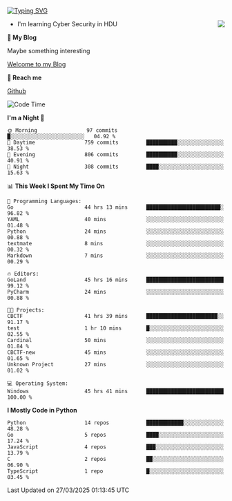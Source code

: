 [![Typing SVG](https://readme-typing-svg.herokuapp.com?font=Fira+Code&pause=1000&random=false&width=450&height=60&lines=Hello+%F0%9F%91%8B%F0%9F%8F%BB;I'm+JBNRZ)](https://git.io/typing-svg)

<a href="#">
  <img align="right" src="https://github-readme-stats.vercel.app/api?username=JBNRZ&show_icons=true&bg_color=15,f2f7fd,E0EAFC" />
</a>

- I'm learning Cyber Security in HDU

 **🌱 My Blog**

Maybe something interesting

[Welcome to my Blog](https://jbnrz.com.cn/)

 **💬 Reach me** 

[Github](https://github.com/JBNRZ)


<!--START_SECTION:waka-->
![Code Time](http://img.shields.io/badge/Code%20Time-1%2C078%20hrs%2033%20mins-blue)

**I'm a Night 🦉** 

```text
🌞 Morning                97 commits          █░░░░░░░░░░░░░░░░░░░░░░░░   04.92 % 
🌆 Daytime                759 commits         ██████████░░░░░░░░░░░░░░░   38.53 % 
🌃 Evening                806 commits         ██████████░░░░░░░░░░░░░░░   40.91 % 
🌙 Night                  308 commits         ████░░░░░░░░░░░░░░░░░░░░░   15.63 % 
```


📊 **This Week I Spent My Time On** 

```text
💬 Programming Languages: 
Go                       44 hrs 13 mins      ████████████████████████░   96.82 % 
YAML                     40 mins             ░░░░░░░░░░░░░░░░░░░░░░░░░   01.48 % 
Python                   24 mins             ░░░░░░░░░░░░░░░░░░░░░░░░░   00.88 % 
textmate                 8 mins              ░░░░░░░░░░░░░░░░░░░░░░░░░   00.32 % 
Markdown                 7 mins              ░░░░░░░░░░░░░░░░░░░░░░░░░   00.29 % 

🔥 Editors: 
GoLand                   45 hrs 16 mins      █████████████████████████   99.12 % 
PyCharm                  24 mins             ░░░░░░░░░░░░░░░░░░░░░░░░░   00.88 % 

🐱‍💻 Projects: 
CBCTF                    41 hrs 39 mins      ███████████████████████░░   91.17 % 
test                     1 hr 10 mins        █░░░░░░░░░░░░░░░░░░░░░░░░   02.55 % 
Cardinal                 50 mins             ░░░░░░░░░░░░░░░░░░░░░░░░░   01.84 % 
CBCTF-new                45 mins             ░░░░░░░░░░░░░░░░░░░░░░░░░   01.65 % 
Unknown Project          27 mins             ░░░░░░░░░░░░░░░░░░░░░░░░░   01.02 % 

💻 Operating System: 
Windows                  45 hrs 41 mins      █████████████████████████   100.00 % 
```

**I Mostly Code in Python** 

```text
Python                   14 repos            ████████████░░░░░░░░░░░░░   48.28 % 
Go                       5 repos             ████░░░░░░░░░░░░░░░░░░░░░   17.24 % 
JavaScript               4 repos             ███░░░░░░░░░░░░░░░░░░░░░░   13.79 % 
C                        2 repos             ██░░░░░░░░░░░░░░░░░░░░░░░   06.90 % 
TypeScript               1 repo              █░░░░░░░░░░░░░░░░░░░░░░░░   03.45 % 
```




 Last Updated on 27/03/2025 01:13:45 UTC
<!--END_SECTION:waka-->
